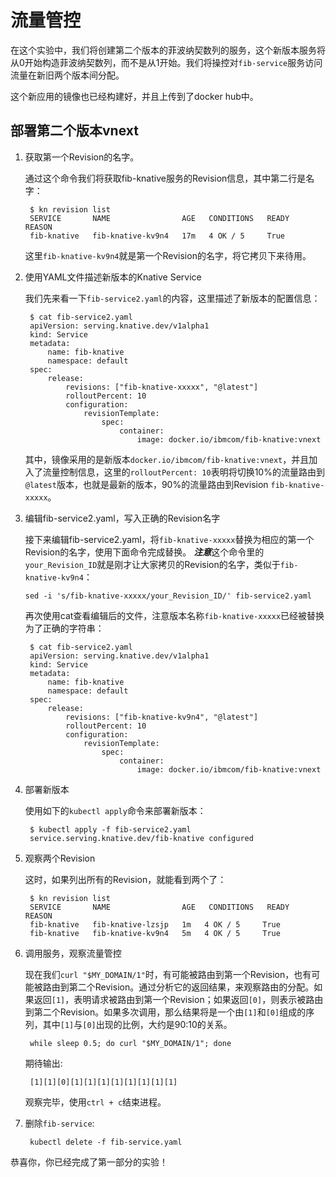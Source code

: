 # 流量管控

在这个实验中，我们将创建第二个版本的菲波纳契数列的服务，这个新版本服务将从0开始构造菲波纳契数列，而不是从1开始。我们将操控对`fib-service`服务访问流量在新旧两个版本间分配。

这个新应用的镜像也已经构建好，并且上传到了docker hub中。

## 部署第二个版本vnext

1. 获取第一个Revision的名字。

   通过这个命令我们将获取fib-knative服务的Revision信息，其中第二行是名字：
   ```text
    $ kn revision list
    SERVICE       NAME                AGE   CONDITIONS   READY   REASON
    fib-knative   fib-knative-kv9n4   17m   4 OK / 5     True
   ```
   这里`fib-knative-kv9n4`就是第一个Revision的名字，将它拷贝下来待用。

2. 使用YAML文件描述新版本的Knative Service

   我们先来看一下`fib-service2.yaml`的内容，这里描述了新版本的配置信息：
   ```text
    $ cat fib-service2.yaml
    apiVersion: serving.knative.dev/v1alpha1
    kind: Service
    metadata:
        name: fib-knative
        namespace: default
    spec:
        release:
            revisions: ["fib-knative-xxxxx", "@latest"]
            rolloutPercent: 10
            configuration:
                revisionTemplate:
                    spec:
                        container:
                            image: docker.io/ibmcom/fib-knative:vnext
   ```
   其中，镜像采用的是新版本`docker.io/ibmcom/fib-knative:vnext`，并且加入了流量控制信息，这里的`rolloutPercent: 10`表明将切换10%的流量路由到`@latest`版本，也就是最新的版本，90%的流量路由到Revision `fib-knative-xxxxx`。

3. 编辑fib-service2.yaml，写入正确的Revision名字

   接下来编辑fib-service2.yaml，将`fib-knative-xxxxx`替换为相应的第一个Revision的名字，使用下面命令完成替换。
   ***注意***这个命令里的`your_Revision_ID`就是刚才让大家拷贝的Revision的名字，类似于`fib-knative-kv9n4`：
   ```
   sed -i 's/fib-knative-xxxxx/your_Revision_ID/' fib-service2.yaml
   ```
   再次使用cat查看编辑后的文件，注意版本名称`fib-knative-xxxxx`已经被替换为了正确的字符串：
   ```text
    $ cat fib-service2.yaml
    apiVersion: serving.knative.dev/v1alpha1
    kind: Service
    metadata:
        name: fib-knative
        namespace: default
    spec:
        release:
            revisions: ["fib-knative-kv9n4", "@latest"]
            rolloutPercent: 10
            configuration:
                revisionTemplate:
                    spec:
                        container:
                            image: docker.io/ibmcom/fib-knative:vnext
   ```

3. 部署新版本

   使用如下的`kubectl apply`命令来部署新版本：
   ```text
    $ kubectl apply -f fib-service2.yaml
    service.serving.knative.dev/fib-knative configured
   ```

4. 观察两个Revision

   这时，如果列出所有的Revision，就能看到两个了：
   ```text
    $ kn revision list
    SERVICE       NAME                AGE   CONDITIONS   READY   REASON
    fib-knative   fib-knative-lzsjp   1m   4 OK / 5     True
    fib-knative   fib-knative-kv9n4   5m   4 OK / 5     True
   ```

5. 调用服务，观察流量管控

   现在我们`curl "$MY_DOMAIN/1"`时，有可能被路由到第一个Revision，也有可能被路由到第二个Revision。通过分析它的返回结果，来观察路由的分配。如果返回`[1]`，表明请求被路由到第一个Revision；如果返回`[0]`，则表示被路由到第二个Revision。如果多次调用，那么结果将是一个由`[1]`和`[0]`组成的序列，其中`[1]`与`[0]`出现的比例，大约是90:10的关系。

   ```text
    while sleep 0.5; do curl "$MY_DOMAIN/1"; done
   ```

   期待输出:

   ```text
    [1][1][0][1][1][1][1][1][1][1][1]
   ```

   观察完毕，使用`ctrl + c`结束进程。

7. 删除`fib-service`:

   ```text
    kubectl delete -f fib-service.yaml
   ```

恭喜你，你已经完成了第一部分的实验！

